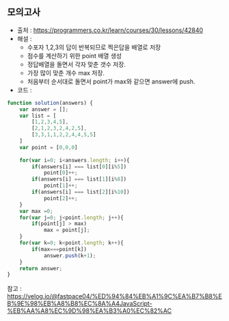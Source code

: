 ## 모의고사 
- 출처 : https://programmers.co.kr/learn/courses/30/lessons/42840
- 해설 : 
  - 수포자 1,2,3의 답이 반복되므로 찍은답을 배열로 저장
  - 점수를 계산하기 위한 point 배열 생성
  - 정답배열을 돌면서 각자 맞춘 갯수 저장.
  - 가장 많이 맞춘 개수 max 저장.
  - 처음부터 순서대로 돌면서 point가 max와 같으면 answer에 push.
- 코드 : 
```javascript
function solution(answers) {
    var answer = [];
    var list = [
        [1,2,3,4,5],
        [2,1,2,3,2,4,2,5],
        [3,3,1,1,2,2,4,4,5,5]
    ]
    var point = [0,0,0]
    
    for(var i=0; i<answers.length; i++){
        if(answers[i] === list[0][i%5])
            point[0]++;
        if(answers[i] === list[1][i%8])
            point[1]++;
        if(answers[i] === list[2][i%10])
            point[2]++;
    }
    var max =0;
    for(var j=0; j<point.length; j++){
        if(point[j] > max)
            max = point[j];
    }
    for(var k=0; k<point.length; k++){
        if(max===point[k])
            answer.push(k+1);
    }
    return answer;
}
```

참고 : https://velog.io/@fastpace04/%ED%94%84%EB%A1%9C%EA%B7%B8%EB%9E%98%EB%A8%B8%EC%8A%A4JavaScript-%EB%AA%A8%EC%9D%98%EA%B3%A0%EC%82%AC
